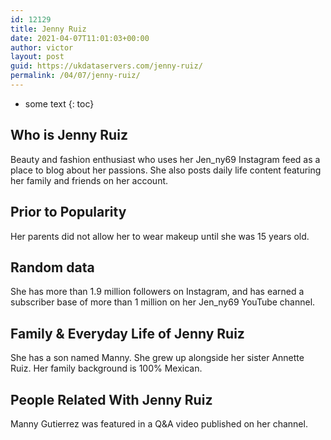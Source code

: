 ```yaml
---
id: 12129
title: Jenny Ruiz
date: 2021-04-07T11:01:03+00:00
author: victor
layout: post
guid: https://ukdataservers.com/jenny-ruiz/
permalink: /04/07/jenny-ruiz/
---
```


* some text
{: toc}


## Who is Jenny Ruiz



Beauty and fashion enthusiast who uses her Jen_ny69 Instagram feed as a place to blog about her passions. She also posts daily life content featuring her family and friends on her account.

                
                
                
## Prior to Popularity



Her parents did not allow her to wear makeup until she was 15 years old.

                
                
                
## Random data



She has more than 1.9 million followers on Instagram, and has earned a subscriber base of more than 1 million on her Jen_ny69 YouTube channel.

                
                
                
## Family & Everyday Life of Jenny Ruiz



She has a son named Manny. She grew up alongside her sister Annette Ruiz. Her family background is 100% Mexican.

                
                
                
## People Related With Jenny Ruiz



Manny Gutierrez was featured in a Q&A video published on her channel.

                
              
            
          
          
          